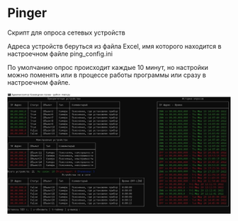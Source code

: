 # Pinger
Скрипт для опроса сетевых устройств


Адреса устройств беруться из файла Excel, имя которого находится в настроечном файле ping_config.ini

По умолчанию опрос происходит каждые 10 минут, но настройки можно поменять или в процессе работы программы или сразу в настроечном файле.

![Иллюстрация к проекту](https://github.com/QWERTYpy/Pinger/blob/master/Ping.jpg)
